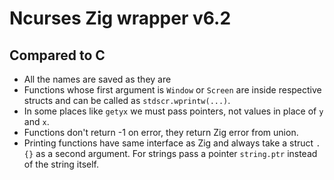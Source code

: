 # Ncurses Zig wrapper v6.2



## Compared to C

- All the names are saved as they are
- Functions whose first argument is `Window` or `Screen` are inside respective
  structs and can be called as `stdscr.wprintw(...)`.
- In some places like `getyx` we must pass pointers, not values in place of `y` and `x`.
- Functions don't return -1 on error, they return Zig error from union.
- Printing functions have same interface as Zig and always take a struct `.{}` as
  a second argument. For strings pass a pointer `string.ptr` instead of the string itself.
